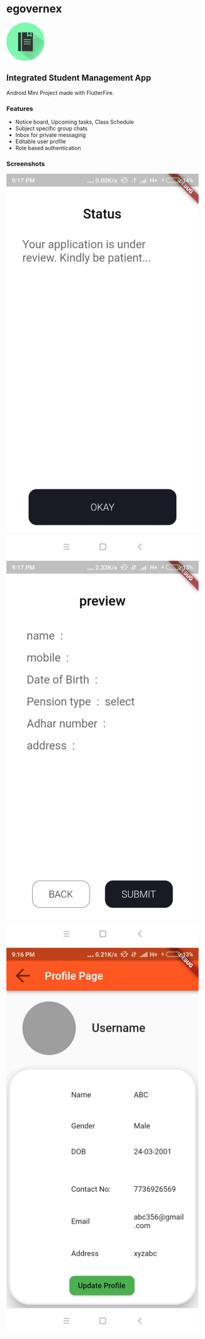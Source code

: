 # egovernex

<img width="100" src="https://github.com/sneha-meto/Eduverse_Flutter/blob/main/edulogo.png">

## Integrated Student Management App
Android Mini Project made with FlutterFire.
### Features
- Notice board, Upcoming tasks, Class Schedule
- Subject specific group chats
- Inbox for private messaging
- Editable user profile
- Role based authentication
### Screenshots
<img  src="https://github.com/Sangeethasuseel/2022_IBM_Code_Challenge_Egovernex/blob/main/blob/appstatus.jpeg">
<img  src="https://github.com/Sangeethasuseel/2022_IBM_Code_Challenge_Egovernex/blob/main/blob/preview.jpeg">
<img  src="https://github.com/Sangeethasuseel/2022_IBM_Code_Challenge_Egovernex/blob/main/blob/profile.jpeg">
